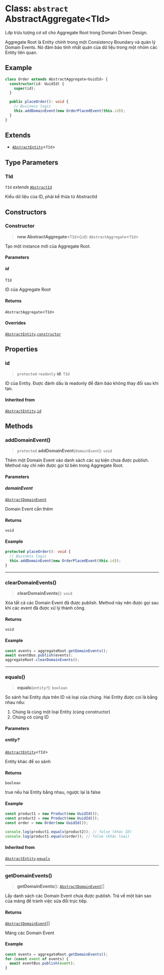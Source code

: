 # Class: `abstract` AbstractAggregate\<TId\>

Lớp trừu tượng cơ sở cho Aggregate Root trong Domain Driven Design.

Aggregate Root là Entity chính trong một Consistency Boundary và quản lý Domain Events.
Nó đảm bảo tính nhất quán của dữ liệu trong một nhóm các Entity liên quan.

## Example

```typescript
class Order extends AbstractAggregate<UuidId> {
  constructor(id: UuidId) {
    super(id);
  }

  public placeOrder(): void {
    // Business logic
    this.addDomainEvent(new OrderPlacedEvent(this.id));
  }
}
```

## Extends

- [`AbstractEntity`](/libraries/common-domain/Class.AbstractEntity.md)\<`TId`\>

## Type Parameters

### TId

`TId` _extends_ [`AbstractId`](/libraries/common-domain/Class.AbstractId.md)

Kiểu dữ liệu của ID, phải kế thừa từ AbstractId

## Constructors

<a id="constructor"></a>

### Constructor

> **new AbstractAggregate**\<`TId`\>(`id`): `AbstractAggregate`\<`TId`\>

Tạo một instance mới của Aggregate Root.

#### Parameters

##### id

`TId`

ID của Aggregate Root

#### Returns

`AbstractAggregate`\<`TId`\>

#### Overrides

[`AbstractEntity`](/libraries/common-domain/Class.AbstractEntity.md).[`constructor`](/libraries/common-domain/Class.AbstractEntity.md#constructor)

## Properties

<a id="id"></a>

### id

> `protected` `readonly` **id**: `TId`

ID của Entity. Được đánh dấu là readonly để đảm bảo không thay đổi sau khi tạo.

#### Inherited from

[`AbstractEntity`](/libraries/common-domain/Class.AbstractEntity.md).[`id`](/libraries/common-domain/Class.AbstractEntity.md#id)

## Methods

<a id="adddomainevent"></a>

### addDomainEvent()

> `protected` **addDomainEvent**(`domainEvent`): `void`

Thêm một Domain Event vào danh sách các sự kiện chưa được publish.
Method này chỉ nên được gọi từ bên trong Aggregate Root.

#### Parameters

##### domainEvent

[`AbstractDomainEvent`](/libraries/common-domain/Class.AbstractDomainEvent.md)

Domain Event cần thêm

#### Returns

`void`

#### Example

```typescript
protected placeOrder(): void {
  // Business logic
  this.addDomainEvent(new OrderPlacedEvent(this.id));
}
```

---

<a id="cleardomainevents"></a>

### clearDomainEvents()

> **clearDomainEvents**(): `void`

Xóa tất cả các Domain Event đã được publish.
Method này nên được gọi sau khi các event đã được xử lý thành công.

#### Returns

`void`

#### Example

```typescript
const events = aggregateRoot.getDomainEvents();
await eventBus.publish(events);
aggregateRoot.clearDomainEvents();
```

---

<a id="equals"></a>

### equals()

> **equals**(`entity?`): `boolean`

So sánh hai Entity dựa trên ID và loại của chúng.
Hai Entity được coi là bằng nhau nếu:

1. Chúng là cùng một loại Entity (cùng constructor)
2. Chúng có cùng ID

#### Parameters

##### entity?

[`AbstractEntity`](/libraries/common-domain/Class.AbstractEntity.md)\<`TId`\>

Entity khác để so sánh

#### Returns

`boolean`

true nếu hai Entity bằng nhau, ngược lại là false

#### Example

```typescript
const product1 = new Product(new UuidId());
const product2 = new Product(new UuidId());
const order = new Order(new UuidId());

console.log(product1.equals(product2)); // false (khác ID)
console.log(product1.equals(order)); // false (khác loại)
```

#### Inherited from

[`AbstractEntity`](/libraries/common-domain/Class.AbstractEntity.md).[`equals`](/libraries/common-domain/Class.AbstractEntity.md#equals)

---

<a id="getdomainevents"></a>

### getDomainEvents()

> **getDomainEvents**(): [`AbstractDomainEvent`](/libraries/common-domain/Class.AbstractDomainEvent.md)[]

Lấy danh sách các Domain Event chưa được publish.
Trả về một bản sao của mảng để tránh việc sửa đổi trực tiếp.

#### Returns

[`AbstractDomainEvent`](/libraries/common-domain/Class.AbstractDomainEvent.md)[]

Mảng các Domain Event

#### Example

```typescript
const events = aggregateRoot.getDomainEvents();
for (const event of events) {
  await eventBus.publish(event);
}
```
